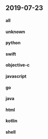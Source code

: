 ## 2019-07-23

#### all

#### unknown

#### python

#### swift

#### objective-c

#### javascript

#### go

#### java

#### html

#### kotlin

#### shell
